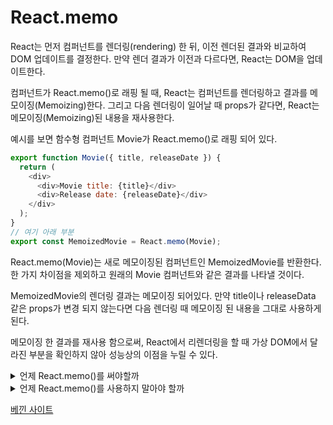 # React.memo

React는 먼저 컴퍼넌트를 렌더링(rendering) 한 뒤, 이전 렌더된 결과와 비교하여 DOM 업데이트를 결정한다. 만약 렌더 결과가 이전과 다르다면, React는 DOM을 업데이트한다.

컴퍼넌트가 React.memo()로 래핑 될 때, React는 컴퍼넌트를 렌더링하고 결과를 메모이징(Memoizing)한다. 그리고 다음 렌더링이 일어날 때 props가 같다면, React는 메모이징(Memoizing)된 내용을 재사용한다.

예시를 보면 함수형 컴퍼넌트 Movie가 React.memo()로 래핑 되어 있다.

```js
export function Movie({ title, releaseDate }) {
  return (
    <div>
      <div>Movie title: {title}</div>
      <div>Release date: {releaseDate}</div>
    </div>
  );
}
// 여기 아래 부분
export const MemoizedMovie = React.memo(Movie);
```

React.memo(Movie)는 새로 메모이징된 컴퍼넌트인 MemoizedMovie를 반환한다. 한 가지 차이점을 제외하고 원래의 Movie 컴퍼넌트와 같은 결과를 나타낼 것이다.

MemoizedMovie의 렌더링 결과는 메모이징 되어있다. 만약 title이나 releaseData 같은 props가 변경 되지 않는다면 다음 렌더링 때 메모이징 된 내용을 그대로 사용하게 된다.

메모이징 한 결과를 재사용 함으로써, React에서 리렌더링을 할 때 가상 DOM에서 달라진 부분을 확인하지 않아 성능상의 이점을 누릴 수 있다.

<details>
    <summary>언제 React.memo()를 써야할까</summary>
    <div>
        컴퍼넌트가 같은 props로 자주 렌더링되거나, 무겁고 비용이 큰 연산이 있는 경우, React.memo()로 컴퍼넌트를 래핑할 필요가 있다.
    </div>
</details>

<details>
    <summary>언제 React.memo()를 사용하지 말아야 할까</summary>
    <div>
        렌더링될 때 props가 다른 경우가 대부분인 컴포넌트를 생각해보면, 메모이제이션 기법의 이점을 얻기 힘들다.
    </div>
</details>

[베낀 사이트](https://ui.toast.com/weekly-pick/ko_20190731)

